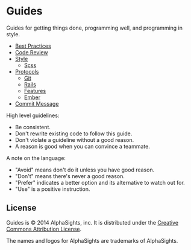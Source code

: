 Guides
======

Guides for getting things done, programming well, and programming in style.

* [Best Practices](/best-practices)
* [Code Review](/code-review)
* [Style](/style)
  * [Scss](/style/scss)
* [Protocols](/protocols)
  * [Git](/protocols/git)
  * [Rails](/protocols/rails)
  * [Features](/protocols/features)
  * [Ember](/protocols/ember)
* [Commit Message](/commit-message-convention)

High level guidelines:

* Be consistent.
* Don't rewrite existing code to follow this guide.
* Don't violate a guideline without a good reason.
* A reason is good when you can convince a teammate.

A note on the language:

* "Avoid" means don't do it unless you have good reason.
* "Don't" means there's never a good reason.
* "Prefer" indicates a better option and its alternative to watch out for.
* "Use" is a positive instruction.

License
-------

Guides is © 2014 AlphaSights, inc. It is distributed under the [Creative Commons
Attribution License](http://creativecommons.org/licenses/by/3.0/).

The names and logos for AlphaSights are trademarks of AlphaSights.
